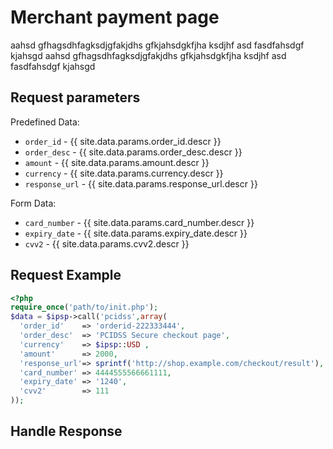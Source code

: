 # Merchant payment page

aahsd gfhagsdhfagksdjgfakjdhs gfkjahsdgkfjha ksdjhf asd
fasdfahsdgf kjahsgd aahsd gfhagsdhfagksdjgfakjdhs gfkjahsdgkfjha ksdjhf asd
                    fasdfahsdgf kjahsgd


## Request parameters

Predefined Data:

- `order_id` - {{ site.data.params.order_id.descr }}
- `order_desc` - {{ site.data.params.order_desc.descr }}
- `amount` - {{ site.data.params.amount.descr }}
- `currency` - {{ site.data.params.currency.descr }}
- `response_url` - {{ site.data.params.response_url.descr }}

Form Data:

- `card_number` - {{ site.data.params.card_number.descr }}
- `expiry_date` - {{ site.data.params.expiry_date.descr }}
- `cvv2`        - {{ site.data.params.cvv2.descr }}


## Request Example

```php
<?php
require_once('path/to/init.php');
$data = $ipsp->call('pcidss',array(
  'order_id'    => 'orderid-222333444',
  'order_desc'  => 'PCIDSS Secure checkout page',
  'currency'    => $ipsp::USD ,
  'amount'      => 2000, 
  'response_url'=> sprintf('http://shop.example.com/checkout/result'),
  'card_number' => 4444555566661111, 
  'expiry_date' => '1240', 
  'cvv2'        => 111
));
```

## Handle Response